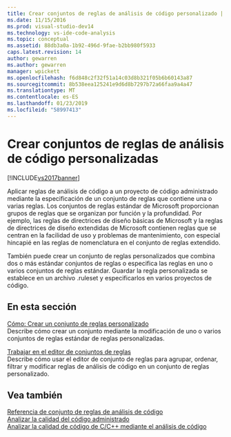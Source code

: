 ```yaml
---
title: Crear conjuntos de reglas de análisis de código personalizado | Documentos de Microsoft
ms.date: 11/15/2016
ms.prod: visual-studio-dev14
ms.technology: vs-ide-code-analysis
ms.topic: conceptual
ms.assetid: 88db3a0a-1b92-496d-9fae-b2bb980f5933
caps.latest.revision: 14
author: gewarren
ms.author: gewarren
manager: wpickett
ms.openlocfilehash: f6d848c2f32f51a14c03d8b321f05b6b60143a87
ms.sourcegitcommit: 8b538eea125241e9d6d8b7297b72a66faa9a4a47
ms.translationtype: MT
ms.contentlocale: es-ES
ms.lasthandoff: 01/23/2019
ms.locfileid: "58997413"
---
```

# <a name="creating-custom-code-analysis-rule-sets"></a>Crear conjuntos de reglas de análisis de código personalizadas
[!INCLUDE[vs2017banner](../includes/vs2017banner.md)]

Aplicar reglas de análisis de código a un proyecto de código administrado mediante la especificación de un conjunto de reglas que contiene una o varias reglas. Los conjuntos de reglas estándar de Microsoft proporcionan grupos de reglas que se organizan por función y la profundidad. Por ejemplo, las reglas de directrices de diseño básicas de Microsoft y la reglas de directrices de diseño extendidas de Microsoft contienen reglas que se centran en la facilidad de uso y problemas de mantenimiento, con especial hincapié en las reglas de nomenclatura en el conjunto de reglas extendido.  
  
 También puede crear un conjunto de reglas personalizados que combina dos o más estándar conjuntos de reglas o especifica las reglas en uno o varios conjuntos de reglas estándar. Guardar la regla personalizada se establece en un archivo .ruleset y especificarlos en varios proyectos de código.  
  
## <a name="in-this-section"></a>En esta sección  
 [Cómo: Crear un conjunto de reglas personalizado](../code-quality/how-to-create-a-custom-rule-set.md)  
 Describe cómo crear un conjunto mediante la modificación de uno o varios conjuntos de reglas estándar de reglas personalizadas.  
  
 [Trabajar en el editor de conjuntos de reglas](../code-quality/working-in-the-code-analysis-rule-set-editor.md)  
 Describe cómo usar el editor de conjunto de reglas para agrupar, ordenar, filtrar y modificar reglas de análisis de código en un conjunto de reglas personalizado.  
  
## <a name="see-also"></a>Vea también  
 [Referencia de conjunto de reglas de análisis de código](../code-quality/code-analysis-rule-set-reference.md)   
 [Analizar la calidad del código administrado](../code-quality/analyzing-managed-code-quality-by-using-code-analysis.md)   
 [Analizar la calidad de código de C/C++ mediante el análisis de código](../code-quality/analyzing-c-cpp-code-quality-by-using-code-analysis.md)
